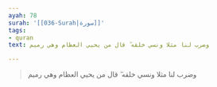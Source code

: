 ```yaml
---
ayah: 78
surah: '[[036-Surah|سورة]]'
tags:
- quran
text: وضرب لنا مثلا ونسي خلقه ۖ قال من يحيي العظام وهي رميم

---
```

> وضرب لنا مثلا ونسي خلقه ۖ قال من يحيي العظام وهي رميم
